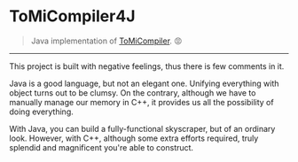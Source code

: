 # ToMiCompiler4J

> Java implementation of [ToMiCompiler](https://github.com/Lord-Turmoil/ToMiCompiler). 😡

---

This project is built with negative feelings, thus there is few comments in it.

Java is a good language, but not an elegant one.
Unifying everything with object turns out to be clumsy.
On the contrary, although we have to manually manage our memory in C++,
it provides us all the possibility of doing everything.

With Java, you can build a fully-functional skyscraper, but of an ordinary look. However, with C++, although some extra efforts required, truly splendid and magnificent you're able to construct.

